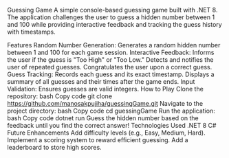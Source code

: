 Guessing Game
A simple console-based guessing game built with .NET 8. The application challenges the user to guess a hidden number between 1 and 100 while providing interactive feedback and tracking the guess history with timestamps.

Features
Random Number Generation: Generates a random hidden number between 1 and 100 for each game session.
Interactive Feedback:
Informs the user if the guess is "Too High" or "Too Low."
Detects and notifies the user of repeated guesses.
Congratulates the user upon a correct guess.
Guess Tracking:
Records each guess and its exact timestamp.
Displays a summary of all guesses and their times after the game ends.
Input Validation: Ensures guesses are valid integers.
How to Play
Clone the repository:
bash
Copy code
git clone https://github.com/manosakpujiha/guessingGame.git
Navigate to the project directory:
bash
Copy code
cd guessingGame
Run the application:
bash
Copy code
dotnet run
Guess the hidden number based on the feedback until you find the correct answer!
Technologies Used
.NET 8
C#
Future Enhancements
Add difficulty levels (e.g., Easy, Medium, Hard).
Implement a scoring system to reward efficient guessing.
Add a leaderboard to store high scores.
